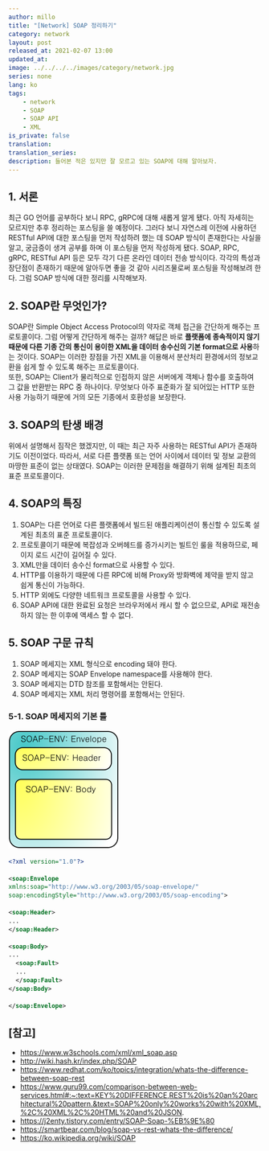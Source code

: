 ```yaml
---
author: millo
title: "[Network] SOAP 정리하기"
category: network
layout: post
released_at: 2021-02-07 13:00
updated_at:
image: ../../../../images/category/network.jpg
series: none
lang: ko
tags:
    - network
    - SOAP
    - SOAP API
    - XML
is_private: false
translation:
translation_series:
description: 들어본 적은 있지만 잘 모르고 있는 SOAP에 대해 알아보자.
---
```


## 1. 서론

최근 GO 언어를 공부하다 보니 RPC, gRPC에 대해 새롭게 알게 됐다. 아직 자세히는 모르지만 추후 정리하는 포스팅을 쓸 예정이다. 그러다 보니 자연스레 이전에 사용하던 RESTful API에 대한 포스팅을 먼저 작성하려 했는 데 SOAP 방식이 존재한다는 사실을 알고, 궁금증이 생겨 공부를 하며 이 포스팅을 먼저 작성하게 됐다. SOAP, RPC, gRPC, RESTful API 등은 모두 각기 다른 온라인 데이터 전송 방식이다. 각각의 특성과 장단점이 존재하기 때문에 알아두면 좋을 것 같아 시리즈물로써 포스팅을 작성해보려 한다. 그럼 SOAP 방식에 대한 정리를 시작해보자.

## 2. SOAP란 무엇인가?

SOAP란 Simple Object Access Protocol의 약자로 객체 접근을 간단하게 해주는 프로토콜이다. 그럼 어떻게 간단하게 해주는 걸까? 해답은 바로 **플랫폼에 종속적이지 않기 때문에 다른 기종 간의 통신이 용이한 XML을 데이터 송수신의 기본 format으로 사용**하는 것이다. SOAP는 이러한 장점을 가진 XML을 이용해서 분산처리 환경에서의 정보교환을 쉽게 할 수 있도록 해주는 프로토콜이다.<br/> 또한, SOAP는 Client가 물리적으로 인접하지 않은 서버에게 객체나 함수를 호출하여 그 값을 반환받는 RPC 중 하나이다. 무엇보다 아주 표준화가 잘 되어있는 HTTP 또한 사용 가능하기 때문에 거의 모든 기종에서 호환성을 보장한다.

## 3. SOAP의 탄생 배경

위에서 설명해서 짐작은 했겠지만, 이 때는 최근 자주 사용하는 RESTful API가 존재하기도 이전이었다. 따라서, 서로 다른 플랫폼 또는 언어 사이에서 데이터 및 정보 교환의 마땅한 표준이 없는 상태였다. SOAP는 이러한 문제점을 해결하기 위해 설계된 최초의 표준 프로토콜이다.

## 4. SOAP의 특징

1. SOAP는 다른 언어로 다른 플랫폼에서 빌드된 애플리케이션이 통신할 수 있도록 설계된 최초의 표준 프로토콜이다.
2. 프로토콜이기 때문에 복잡성과 오버헤드를 증가시키는 빌트인 룰을 적용하므로, 페이지 로드 시간이 길어질 수 있다.
3. XML만을 데이터 송수신 format으로 사용할 수 있다.
4. HTTP를 이용하기 때문에 다른 RPC에 비해 Proxy와 방화벽에 제약을 받지 않고 쉽게 통신이 가능하다.
5. HTTP 외에도 다양한 네트워크 프로토콜을 사용할 수 있다.
6. SOAP API에 대한 완료된 요청은 브라우저에서 캐시 할 수 없으므로, API로 재전송하지 않는 한 이후에 액세스 할 수 없다.

## 5. SOAP 구문 규칙

1. SOAP 메세지는 XML 형식으로 encoding 돼야 한다.
2. SOAP 메세지는 SOAP Envelope namespace를 사용해야 한다.
3. SOAP 메세지는 DTD 참조를 포함해서는 안된다.
4. SOAP 메세지는 XML 처리 명령어를 포함해서는 안된다.

### 5-1. SOAP 메세지의 기본 틀

![](../../../../images/2021/02/soap.png)

```xml
<?xml version="1.0"?>

<soap:Envelope
xmlns:soap="http://www.w3.org/2003/05/soap-envelope/"
soap:encodingStyle="http://www.w3.org/2003/05/soap-encoding">

<soap:Header>
...
</soap:Header>

<soap:Body>
...
  <soap:Fault>
  ...
  </soap:Fault>
</soap:Body>

</soap:Envelope>
```

## [참고]

-   https://www.w3schools.com/xml/xml_soap.asp
-   http://wiki.hash.kr/index.php/SOAP
-   https://www.redhat.com/ko/topics/integration/whats-the-difference-between-soap-rest
-   https://www.guru99.com/comparison-between-web-services.html#:~:text=KEY%20DIFFERENCE,REST%20is%20an%20architectural%20pattern.&text=SOAP%20only%20works%20with%20XML,%2C%20XML%2C%20HTML%20and%20JSON.
-   https://j2enty.tistory.com/entry/SOAP-Soap-%EB%9E%80
-   https://smartbear.com/blog/soap-vs-rest-whats-the-difference/
-   https://ko.wikipedia.org/wiki/SOAP
